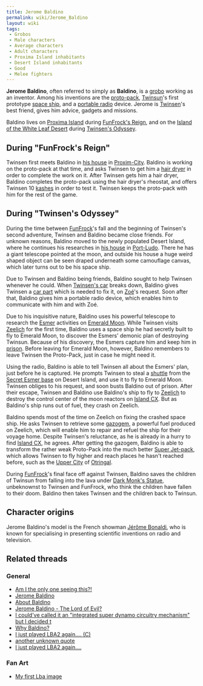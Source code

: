 ```yaml
---
title: Jerome Baldino
permalink: wiki/Jerome_Baldino
layout: wiki
tags:
 - Grobos
 - Male characters
 - Average characters
 - Adult characters
 - Proxima Island inhabitants
 - Desert Island inhabitants
 - Good
 - Melee fighters
---
```


**Jerome Baldino**, often referred to simply as **Baldino**, is a
[grobo](grobo "wikilink") working as an inventor. Among his inventions
are the [proto-pack](proto-pack "wikilink"),
[Twinsun](Twinsun "wikilink")'s first prototype [space
ship](Baldino's_Spaceship "wikilink"), and a [portable
radio](portable_radio "wikilink") device. Jerome is
[Twinsen](Twinsen "wikilink")'s best friend, gives him advice, gadgets
and missions.

Baldino lives on [Proxima Island](Proxima_Island "wikilink") during
[FunFrock's Reign](FunFrock's_Reign "wikilink"), and on the [Island of
the White Leaf Desert](Island_of_the_White_Leaf_Desert "wikilink")
during [Twinsen's Odyssey](Twinsen's_Odyssey "wikilink").

## During "FunFrock's Reign"

Twinsen first meets Baldino in [his
house](Jerome_Baldino's_residence_(Proxim-City) "wikilink") in
[Proxim-City](Proxim-City "wikilink"). Baldino is working on the
proto-pack at that time, and asks Twinsen to get him a [hair
dryer](hair_dryer "wikilink") in order to complete the work on it. After
Twinsen gets him a hair dryer, Baldino completes the proto-pack using
the hair dryer's rheostat, and offers Twinsen 10
[kashes](kashes "wikilink") in order to test it. Twinsen keeps the
proto-pack with him for the rest of the game.

## During "Twinsen's Odyssey"

During the time between [FunFrock](FunFrock "wikilink")'s fall and the
beginning of Twinsen's second adventure, Twinsen and Baldino became
close friends. For unknown reasons, Baldino moved to the newly populated
Desert Island, where he continues his researches in [his
house](Jerome_Baldino's_residence_(Port-Ludo) "wikilink") in
[Port-Ludo](Port-Ludo "wikilink"). There he has a giant telescope
pointed at the moon, and outside his house a huge weird shaped object
can be seen draped underneath some camouflage canvas, which later turns
out to be his space ship.

Due to Twinsen and Baldino being friends, Baldino sought to help Twinsen
whenever he could. When [Twinsen's car](Twinsen's_car "wikilink") breaks
down, Baldino gives Twinsen a [car part](car_part "wikilink") which is
needed to fix it, on [Zoé](Zoé "wikilink")'s request. Soon after that,
Baldino gives him a portable radio device, which enables him to
communicate with him and with Zoé.

Due to his inquisitive nature, Baldino uses his powerful telescope to
research the [Esmer](Esmer "wikilink") activities on [Emerald
Moon](Emerald_Moon "wikilink"). While Twinsen visits
[Zeelich](Zeelich "wikilink") for the first time, Baldino uses a space
ship he had secretly built to fly to Emerald Moon, to discover the
Esmers' demonic plan of destroying Twinsun. Because of his discovery,
the Esmers capture him and keep him in
[prison](Emerald_Moon_prison "wikilink"). Before leaving for Emerald
Moon, however, Baldino remembers to leave Twinsen the Proto-Pack, just
in case he might need it.

Using the radio, Baldino is able to tell Twinsen all about the Esmers'
plan, just before he is captured. He prompts Twinsen to steal a
[shuttle](Esmer_shuttle "wikilink") from the [Secret Esmer
base](Secret_Esmer_base "wikilink") on Desert Island, and use it to fly
to Emerald Moon. Twinsen obliges to his request, and soon busts Baldino
out of prison. After their escape, Twinsen and Baldino use Baldino's
ship to fly to [Zeelich](Zeelich "wikilink") to destroy the control
center of the moon reactors on [Island CX](Island_CX "wikilink"). But as
Baldino's ship runs out of fuel, they crash on Zeelich.

Baldino spends most of the time on Zeelich on fixing the crashed space
ship. He asks Twinsen to retrieve some
[gazogem](Can_of_Gazogem "wikilink"), a powerful fuel produced on
Zeelich, which will enable him to repair and refuel the ship for their
voyage home. Despite Twinsen's reluctance, as he is already in a hurry
to find [Island CX](Island_CX "wikilink"), he agrees. After getting the
gazogem, Baldino is able to transform the rather weak Proto-Pack into
the much better [Super Jet-pack](Super_Jet-pack "wikilink"), which
allows Twinsen to fly higher and reach places he hasn't reached before,
such as the [Upper City](Upper_City "wikilink") of
[Otringal](Otringal "wikilink").

During [FunFrock](FunFrock "wikilink")'s final face off against Twinsen,
Baldino saves the children of Twinsun from falling into the lava under
[Dark Monk's Statue](Dark_Monk's_Statue "wikilink"), unbeknownst to
Twinsen and FunFrock, who think the children have fallen to their doom.
Baldino then takes Twinsen and the children back to Twinsun.

## Character origins

Jerome Baldino's model is the French showman [Jérôme
Bonaldi](http://fr.wikipedia.org/wiki/J%C3%A9r%C3%B4me_Bonaldi), who is
known for specialising in presenting scientific inventions on radio and
television.

## Related threads

### General

- [Am I the only one seeing
  this?!](https://forum.magicball.net/showthread.php?t=9154)
- [Jerome Baldino](https://forum.magicball.net/showthread.php?t=1341)
- [About Baldino](https://forum.magicball.net/showthread.php?t=4825)
- [Jerome Baldino - The Lord of
  Evil?](https://forum.magicball.net/showthread.php?t=3852)
- [I could've called it an "integrated super dynamo circuitry mechanism"
  but I decided t](https://forum.magicball.net/showthread.php?t=3367)
- [Why Baldino?](https://forum.magicball.net/showthread.php?t=3065)
- [I just played LBA2 again....
  (C)](https://forum.magicball.net/showthread.php?t=540)
- [another unknown
  quote](https://forum.magicball.net/showthread.php?t=741)
- [I just played LBA2
  again....](https://forum.magicball.net/showthread.php?t=530)

### Fan Art

- [My first Lba
  image](https://forum.magicball.net/showthread.php?t=3150)
